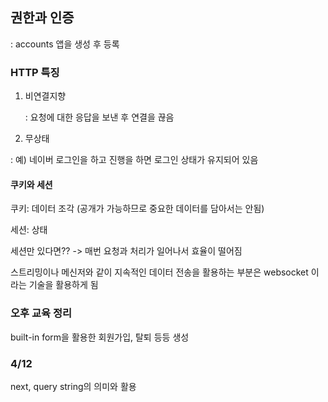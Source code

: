 ## 권한과 인증

: accounts 앱을 생성 후 등록



### HTTP 특징

1. 비연결지향

   : 요청에 대한 응답을 보낸 후 연결을 끊음

2.  무상태

   : 예) 네이버 로그인을 하고 진행을 하면 로그인 상태가 유지되어 있음



#### 쿠키와 세션

쿠키: 데이터 조각 (공개가 가능하므로 중요한 데이터를 담아서는 안됨)

세션: 상태

세션만 있다면?? -> 매번 요청과 처리가 일어나서 효율이 떨어짐



스트리밍이나 메신저와 같이 지속적인 데이터 전송을 활용하는 부분은 websocket 이라는 기술을 활용하게 됨



### 오후 교육 정리

built-in form을 활용한 회원가입, 탈퇴 등등 생성



### 4/12

next, query string의 의미와 활용 

